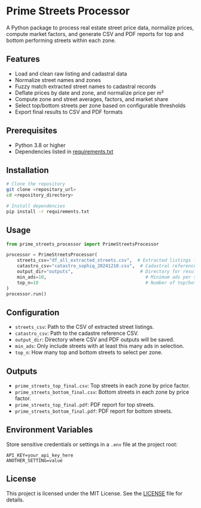 # Prime Streets Processor

A Python package to process real estate street price data, normalize prices, compute market factors, and generate CSV and PDF reports for top and bottom performing streets within each zone.

## Features

* Load and clean raw listing and cadastral data
* Normalize street names and zones
* Fuzzy match extracted street names to cadastral records
* Deflate prices by date and zone, and normalize price per m²
* Compute zone and street averages, factors, and market share
* Select top/bottom streets per zone based on configurable thresholds
* Export final results to CSV and PDF formats

## Prerequisites

* Python 3.8 or higher
* Dependencies listed in [requirements.txt](requirements.txt)

## Installation

```bash
# Clone the repository
git clone <repository_url>
cd <repository_directory>

# Install dependencies
pip install -r requirements.txt
```

## Usage

```python
from prime_streets_processor import PrimeStreetsProcessor

processor = PrimeStreetsProcessor(
    streets_csv="df_all_extracted_streets.csv",  # Extracted listings file
    catastro_csv="catastro_sophiq_20241210.csv",  # Cadastral reference data
    output_dir="outputs",                         # Directory for results
    min_ads=10,                                     # Minimum ads per street
    top_n=10                                        # Number of top/bottom streets per zone
)
processor.run()
```

## Configuration

* `streets_csv`: Path to the CSV of extracted street listings.
* `catastro_csv`: Path to the cadastre reference CSV.
* `output_dir`: Directory where CSV and PDF outputs will be saved.
* `min_ads`: Only include streets with at least this many ads in selection.
* `top_n`: How many top and bottom streets to select per zone.

## Outputs

* `prime_streets_top_final.csv`: Top streets in each zone by price factor.
* `prime_streets_bottom_final.csv`: Bottom streets in each zone by price factor.
* `prime_streets_top_final.pdf`: PDF report for top streets.
* `prime_streets_bottom_final.pdf`: PDF report for bottom streets.

## Environment Variables

Store sensitive credentials or settings in a `.env` file at the project root:

```
API_KEY=your_api_key_here
ANOTHER_SETTING=value
```

## License

This project is licensed under the MIT License. See the [LICENSE](LICENSE) file for details.
